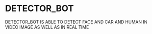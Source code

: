 # DETECTOR_BOT
DETECTOR_BOT IS ABLE TO DETECT FACE AND CAR AND HUMAN IN VIDEO IMAGE AS WELL AS IN REAL TIME
